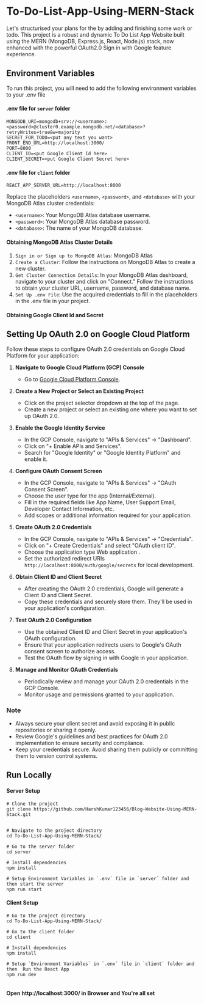 # To-Do-List-App-Using-MERN-Stack
Let's structurised your plans for the by adding and finishing some work or todo.
This project is a robust and dynamic To Do List App Website built using the MERN (MongoDB, Express.js, React, Node.js) stack, now enhanced with the powerful OAuth2.0 Sign in with Google feature experience.


## Environment Variables

To run this project, you will need to add the following environment variables to your .env file



#### .env file for `server` folder 
```
MONGODB_URI=mongodb+srv://<username>:<password>@cluster0.example.mongodb.net/<database>?retryWrites=true&w=majority
SECRET_FOR_TODO=<put any text you want>
FRONT_END_URL=http://localhost:3000/
PORT=8000
CLIENT_ID=<put Google Client Id here>
CLIENT_SECRET=<put Google Client Secret here>
```


#### .env file for `client` folder 
```
REACT_APP_SERVER_URL=http://localhost:8000
```

Replace the placeholders `<username>`, `<password>`, and `<database>` with your MongoDB Atlas cluster credentials:

+ `<username>`: Your MongoDB Atlas database username.
+ `<password>`: Your MongoDB Atlas database password.
+ `<database>`: The name of your MongoDB database.

#### Obtaining MongoDB Atlas Cluster Details

1. `Sign in or Sign up to MongoDB Atlas`: MongoDB Atlas
2. `Create a Cluster`: Follow the instructions on MongoDB Atlas to create a new cluster.
3. `Get Cluster Connection Details`: In your MongoDB Atlas dashboard, navigate to your cluster and click on "Connect." Follow the instructions to obtain your cluster URL, username, password, and database name.
4. `Set Up .env File`: Use the acquired credentials to fill in the placeholders in the .env file in your project.

#### Obtaining Google Client Id and Secret 

## Setting Up OAuth 2.0 on Google Cloud Platform

Follow these steps to configure OAuth 2.0 credentials on Google Cloud Platform for your application:

1. **Navigate to Google Cloud Platform (GCP) Console**
   - Go to [Google Cloud Platform Console](https://console.cloud.google.com/).

2. **Create a New Project or Select an Existing Project**
   - Click on the project selector dropdown at the top of the page.
   - Create a new project or select an existing one where you want to set up OAuth 2.0.

3. **Enable the Google Identity Service**
   - In the GCP Console, navigate to "APIs & Services" -> "Dashboard".
   - Click on "+ Enable APIs and Services".
   - Search for "Google Identity" or "Google Identity Platform" and enable it.

4. **Configure OAuth Consent Screen**
   - In the GCP Console, navigate to "APIs & Services" -> "OAuth Consent Screen".
   - Choose the user type for the app (Internal/External).
   - Fill in the required fields like App Name, User Support Email, Developer Contact Information, etc.
   - Add scopes or additional information required for your application.

5. **Create OAuth 2.0 Credentials**
   - In the GCP Console, navigate to "APIs & Services" -> "Credentials".
   - Click on "+ Create Credentials" and select "OAuth client ID".
   - Choose the application type Web application .
   - Set the authorized redirect URIs `http://localhost:8000/auth/google/secrets` for local development.

6. **Obtain Client ID and Client Secret**
   - After creating the OAuth 2.0 credentials, Google will generate a Client ID and Client Secret.
   - Copy these credentials and securely store them. They'll be used in your application's configuration.

7. **Test OAuth 2.0 Configuration**
   - Use the obtained Client ID and Client Secret in your application's OAuth configuration.
   - Ensure that your application redirects users to Google's OAuth consent screen to authorize access.
   - Test the OAuth flow by signing in with Google in your application.

8. **Manage and Monitor OAuth Credentials**
   - Periodically review and manage your OAuth 2.0 credentials in the GCP Console.
   - Monitor usage and permissions granted to your application.

### Note
- Always secure your client secret and avoid exposing it in public repositories or sharing it openly.
- Review Google's guidelines and best practices for OAuth 2.0 implementation to ensure security and compliance.
- Keep your credentials secure. Avoid sharing them publicly or committing them to version control systems.


## Run Locally

#### Server Setup

```
# Clone the project
git clone https://github.com/HarshKumar123456/Blog-Website-Using-MERN-Stack.git


# Navigate to the project directory
cd To-Do-List-App-Using-MERN-Stack/

# Go to the server folder
cd server

# Install dependencies
npm install

# Setup Environment Variables in `.env` file in `server` folder and then start the server
npm run start

```


#### Client Setup
```
# Go to the project directory
cd To-Do-List-App-Using-MERN-Stack/

# Go to the client folder
cd client

# Install dependencies
npm install

# Setup `Environment Variables` in `.env` file in `client` folder and then  Run the React App
npm run dev


```




#### Open http://localhost:3000/ in Browser and You're all set

